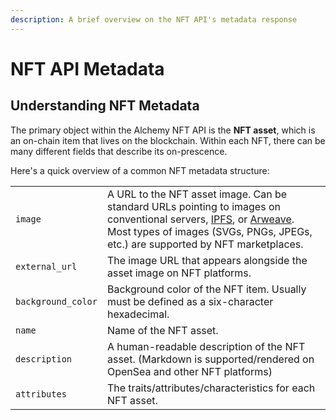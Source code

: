 ```yaml
---
description: A brief overview on the NFT API's metadata response
---
```


# NFT API Metadata

## Understanding NFT Metadata

The primary object within the Alchemy NFT API is the **NFT asset**, which is an on-chain item that lives on the blockchain. Within each NFT, there can be many different fields that describe its on-prescence.&#x20;

Here's a quick overview of a common NFT metadata structure:

|                    |                                                                                                                                                                                                                                                                   |
| ------------------ | ----------------------------------------------------------------------------------------------------------------------------------------------------------------------------------------------------------------------------------------------------------------- |
| `image`            | A URL to the NFT asset image. Can be standard URLs pointing to images on conventional servers, [IPFS](https://github.com/ipfs/is-ipfs), or [Arweave](https://www.arweave.org).  Most types of images (SVGs, PNGs, JPEGs, etc.) are supported by NFT marketplaces. |
| `external_url`     | The image URL that appears alongside the asset image on NFT platforms.                                                                                                                                                                                            |
| `background_color` | Background color of the NFT item. Usually must be defined as a six-character hexadecimal.                                                                                                                                                                         |
| `name`             | Name of the NFT asset.                                                                                                                                                                                                                                            |
| `description`      | A human-readable description of the NFT asset. (Markdown is supported/rendered on OpenSea and other NFT platforms)                                                                                                                                                |
| `attributes`       | The traits/attributes/characteristics for each NFT asset.                                                                                                                                                                                                         |
